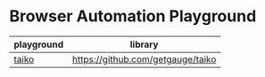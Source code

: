# Browser Automation Playground

| playground            | library                           |
| --------------------- | --------------------------------- |
| [taiko](src/taiko.js) | https://github.com/getgauge/taiko |
